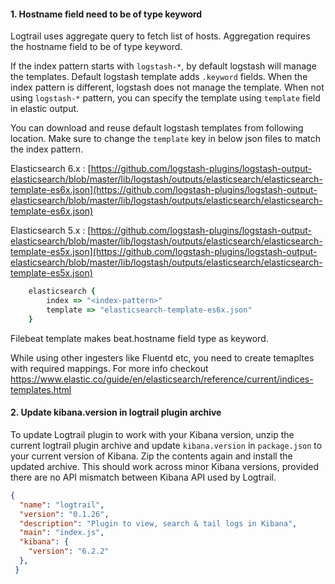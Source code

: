 #### 1. Hostname field need to be of type keyword

Logtrail uses aggregate query to fetch list of hosts. Aggregation requires the hostname field to be of type keyword.

If the index pattern starts with `logstash-*`, by default logstash will manage the templates. Default logstash template adds `.keyword` fields. When the index pattern is different, logstash does not manage the template. When not using `logstash-*` pattern, you can specify the template using `template` field in elastic output. 

You can download and reuse default logstash templates from following location. Make sure to change the `template` key in below json files to match the index pattern.

Elasticsearch 6.x : [https://github.com/logstash-plugins/logstash-output-elasticsearch/blob/master/lib/logstash/outputs/elasticsearch/elasticsearch-template-es6x.json](https://github.com/logstash-plugins/logstash-output-elasticsearch/blob/master/lib/logstash/outputs/elasticsearch/elasticsearch-template-es6x.json)

Elasticsearch 5.x : [https://github.com/logstash-plugins/logstash-output-elasticsearch/blob/master/lib/logstash/outputs/elasticsearch/elasticsearch-template-es5x.json](https://github.com/logstash-plugins/logstash-output-elasticsearch/blob/master/lib/logstash/outputs/elasticsearch/elasticsearch-template-es5x.json)

```ruby
	elasticsearch {
		index => "<index-pattern>"
		template => "elasticsearch-template-es6x.json"
	}
```

Filebeat template makes beat.hostname field type as keyword.

While using other ingesters like Fluentd etc, you need to create temapltes with required mappings. For more info checkout https://www.elastic.co/guide/en/elasticsearch/reference/current/indices-templates.html

#### 2. Update kibana.version in logtrail plugin archive

To update Logtrail plugin to work with your Kibana version, unzip the current logtrail plugin archive and update `kibana.version` in `package.json` to your current version of Kibana. Zip the contents again and install the updated archive. This should work across minor Kibana versions, provided there are no API mismatch between Kibana API used by Logtrail.

```json
{
  "name": "logtrail",
  "version": "0.1.26",
  "description": "Plugin to view, search & tail logs in Kibana",
  "main": "index.js",
  "kibana": {
    "version": "6.2.2"
  },
 }

```
